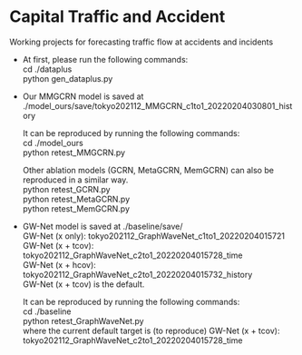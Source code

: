 # Capital Traffic and Accident
Working projects for forecasting traffic flow at accidents and incidents

* At first, please run the following commands:  
  cd ./dataplus
  <br>python gen_dataplus.py
  
* Our MMGCRN model is saved at ./model_ours/save/tokyo202112_MMGCRN_c1to1_20220204030801_history
  
  It can be reproduced by running the following commands:
  <br>cd ./model_ours
  <br>python retest_MMGCRN.py
  
  Other ablation models (GCRN, MetaGCRN, MemGCRN) can also be reproduced in a similar way.
  <br>python retest_GCRN.py
  <br>python retest_MetaGCRN.py
  <br>python retest_MemGCRN.py

* GW-Net model is saved at ./baseline/save/
  <br> GW-Net (x only): tokyo202112_GraphWaveNet_c1to1_20220204015721
  <br> GW-Net (x + tcov): tokyo202112_GraphWaveNet_c2to1_20220204015728_time
  <br> GW-Net (x + hcov): tokyo202112_GraphWaveNet_c2to1_20220204015732_history
  <br> GW-Net (x + tcov) is the default. 
  
  It can be reproduced by running the following commands:
  <br>cd ./baseline
  <br>python retest_GraphWaveNet.py
  <br>where the current default target is (to reproduce) GW-Net (x + tcov): tokyo202112_GraphWaveNet_c2to1_20220204015728_time
